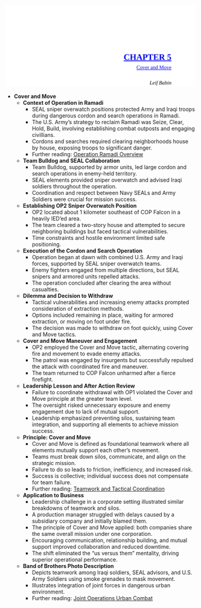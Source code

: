 ![EO-ch05-cover-move](EO-ch05-cover-move.best.png)

- **Cover and Move**
  - **Context of Operation in Ramadi**
    - SEAL sniper overwatch positions protected Army and Iraqi troops during dangerous cordon and search operations in Ramadi.
    - The U.S. Army’s strategy to reclaim Ramadi was Seize, Clear, Hold, Build, involving establishing combat outposts and engaging civillians.
    - Cordons and searches required clearing neighborhoods house by house, exposing troops to significant danger.
    - Further reading: [Operation Ramadi Overview](https://usacac.army.mil/sites/default/files/documents/cace/DCL/DDRL/9-Ramadi.pdf)
  - **Team Bulldog and SEAL Collaboration**
    - Team Bulldog, supported by armor units, led large cordon and search operations in enemy-held territory.
    - SEAL elements provided sniper overwatch and advised Iraqi soldiers throughout the operation.
    - Coordination and respect between Navy SEALs and Army Soldiers were crucial for mission success.
  - **Establishing OP2 Sniper Overwatch Position**
    - OP2 located about 1 kilometer southeast of COP Falcon in a heavily IED’ed area.
    - The team cleared a two-story house and attempted to secure neighboring buildings but faced tactical vulnerabilities.
    - Time constraints and hostile environment limited safe positioning.
  - **Execution of the Cordon and Search Operation**
    - Operation began at dawn with combined U.S. Army and Iraqi forces, supported by SEAL sniper overwatch teams.
    - Enemy fighters engaged from multiple directions, but SEAL snipers and armored units repelled attacks.
    - The operation concluded after clearing the area without casualties.
  - **Dilemma and Decision to Withdraw**
    - Tactical vulnerabilities and increasing enemy attacks prompted consideration of extraction methods.
    - Options included remaining in place, waiting for armored extraction, or moving on foot under fire.
    - The decision was made to withdraw on foot quickly, using Cover and Move tactics.
  - **Cover and Move Maneuver and Engagement**
    - OP2 employed the Cover and Move tactic, alternating covering fire and movement to evade enemy attacks.
    - The patrol was engaged by insurgents but successfully repulsed the attack with coordinated fire and maneuver.
    - The team returned to COP Falcon unharmed after a fierce firefight.
  - **Leadership Lesson and After Action Review**
    - Failure to coordinate withdrawal with OP1 violated the Cover and Move principle at the greater team level.
    - The oversight risked unnecessary exposure and enemy engagement due to lack of mutual support.
    - Leadership emphasized preventing silos, sustaining team integration, and supporting all elements to achieve mission success.
  - **Principle: Cover and Move**
    - Cover and Move is defined as foundational teamwork where all elements mutually support each other’s movement.
    - Teams must break down silos, communicate, and align on the strategic mission.
    - Failure to do so leads to friction, inefficiency, and increased risk.
    - Success is collective; individual success does not compensate for team failure.
    - Further reading: [Teamwork and Tactical Coordination](https://hbr.org/2016/05/the-secrets-of-great-teamwork)
  - **Application to Business**
    - Leadership challenge in a corporate setting illustrated similar breakdowns of teamwork and silos.
    - A production manager struggled with delays caused by a subsidiary company and initially blamed them.
    - The principle of Cover and Move applied: both companies share the same overall mission under one corporation.
    - Encouraging communication, relationship building, and mutual support improved collaboration and reduced downtime.
    - The shift eliminated the “us versus them” mentality, driving superior operational performance.
  - **Band of Brothers Photo Description**
    - Depicts teamwork among Iraqi soldiers, SEAL advisors, and U.S. Army Soldiers using smoke grenades to mask movement.
    - Illustrates integration of joint forces in dangerous urban environment.
    - Further reading: [Joint Operations Urban Combat](https://www.armyupress.army.mil/journals/military-review/online-exclusive/2020-ole/securing-urban-operations/)

